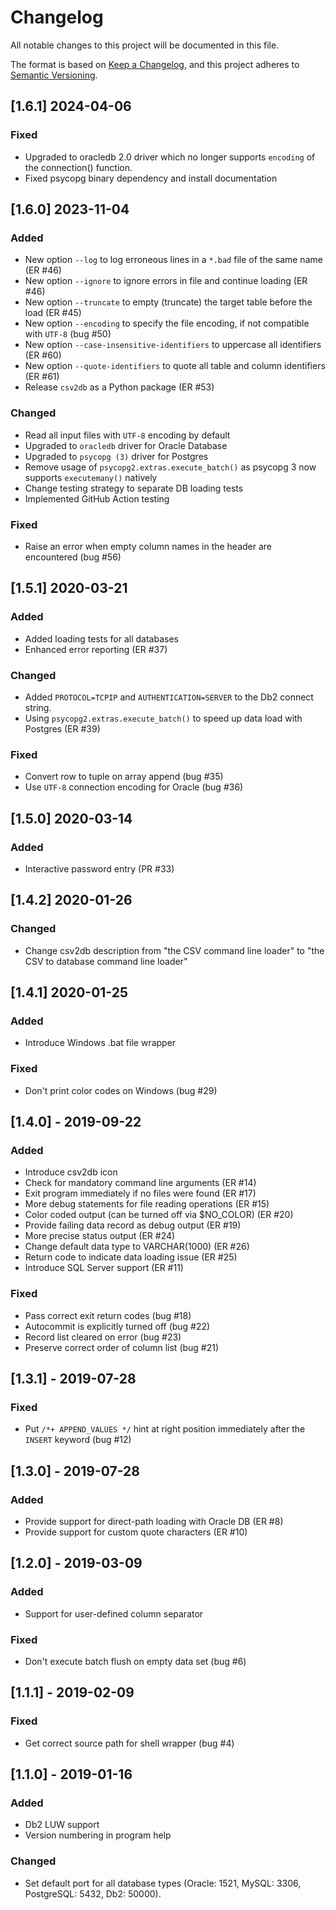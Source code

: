 # Changelog
All notable changes to this project will be documented in this file.

The format is based on [Keep a Changelog](https://keepachangelog.com/en/1.0.0/),
and this project adheres to [Semantic Versioning](https://semver.org/spec/v2.0.0.html).

## [1.6.1] 2024-04-06

### Fixed
- Upgraded to oracledb 2.0 driver which no longer supports `encoding` of the connection() function.
- Fixed psycopg binary dependency and install documentation

## [1.6.0] 2023-11-04

### Added
- New option `--log` to log erroneous lines in a `*.bad` file of the same name (ER #46) 
- New option `--ignore` to ignore errors in file and continue loading (ER #46)
- New option `--truncate` to empty (truncate) the target table before the load (ER #45)
- New option `--encoding` to specify the file encoding, if not compatible with `UTF-8` (bug #50)
- New option `--case-insensitive-identifiers` to uppercase all identifiers (ER #60)
- New option `--quote-identifiers` to quote all table and column identifiers (ER #61)
- Release `csv2db` as a Python package (ER #53)

### Changed
- Read all input files with `UTF-8` encoding by default
- Upgraded to `oracledb` driver for Oracle Database
- Upgraded to `psycopg (3)` driver for Postgres
- Remove usage of `psycopg2.extras.execute_batch()` as psycopg 3 now supports `executemany()` natively
- Change testing strategy to separate DB loading tests
- Implemented GitHub Action testing

### Fixed
- Raise an error when empty column names in the header are encountered (bug #56)

## [1.5.1] 2020-03-21

### Added
- Added loading tests for all databases
- Enhanced error reporting (ER #37)

### Changed
- Added `PROTOCOL=TCPIP` and `AUTHENTICATION=SERVER` to the Db2 connect string.
- Using `psycopg2.extras.execute_batch()` to speed up data load with Postgres (ER #39)

### Fixed
- Convert row to tuple on array append (bug #35)
- Use `UTF-8` connection encoding for Oracle (bug #36)

## [1.5.0] 2020-03-14

### Added
- Interactive password entry (PR #33)

## [1.4.2] 2020-01-26

### Changed
- Change csv2db description from "the CSV command line loader" to "the CSV to database command line loader"

## [1.4.1] 2020-01-25

### Added
- Introduce Windows .bat file wrapper

### Fixed
- Don't print color codes on Windows (bug #29)

## [1.4.0] - 2019-09-22

### Added
- Introduce csv2db icon
- Check for mandatory command line arguments (ER #14)
- Exit program immediately if no files were found (ER #17)
- More debug statements for file reading operations (ER #15)
- Color coded output (can be turned off via $NO_COLOR) (ER #20)
- Provide failing data record as debug output (ER #19)
- More precise status output (ER #24)
- Change default data type to VARCHAR(1000) (ER #26)
- Return code to indicate data loading issue (ER #25)
- Introduce SQL Server support (ER #11)

### Fixed
- Pass correct exit return codes (bug #18)
- Autocommit is explicitly turned off (bug #22)
- Record list cleared on error (bug #23)
- Preserve correct order of column list (bug #21)

## [1.3.1] - 2019-07-28

### Fixed
- Put `/*+ APPEND_VALUES */` hint at right position immediately after the `INSERT` keyword (bug #12)

## [1.3.0] - 2019-07-28

### Added
- Provide support for direct-path loading with Oracle DB (ER #8)
- Provide support for custom quote characters (ER #10)

## [1.2.0] - 2019-03-09

### Added
- Support for user-defined column separator

### Fixed
- Don't execute batch flush on empty data set (bug #6)

## [1.1.1] - 2019-02-09

### Fixed
- Get correct source path for shell wrapper (bug #4)

## [1.1.0] - 2019-01-16

### Added
- Db2 LUW support
- Version numbering in program help

### Changed
- Set default port for all database types (Oracle: 1521, MySQL: 3306, PostgreSQL: 5432, Db2: 50000).
